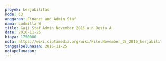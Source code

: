 ```yaml
---
proyek: kerjabilitas
kode: C3
anggaran: Finance and Admin Staf
nama: Ludmilla W
title: Gaji Staf Admin November 2016 a.n Desta A
date: 2016-11-25
biaya: 1750000
nota: https://wiki.ciptamedia.org/wiki/File:November_25_2016_kerjabilitas_C3_gaji_finance%26adminstaf_desta.jpg
tanggalpelunasan: 2016-11-25
notapelunasan:
---
```

